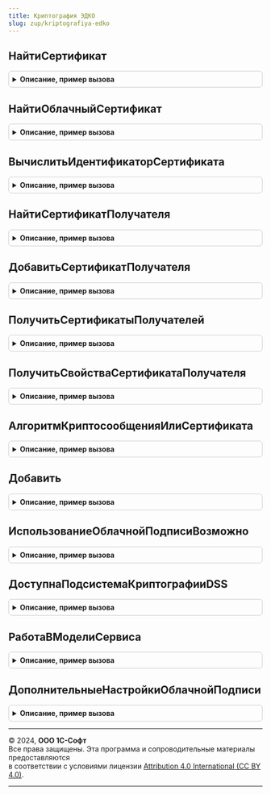 ```yaml
---
title: Криптография ЭДКО
slug: zup/kriptografiya-edko
---
```



## НайтиСертификат
<details style="margin: 1em 0; padding: 0.5em; border: 1px solid #ccc; border-radius: 6px;">

<summary style="font-weight: bold; cursor: pointer;">Описание, пример вызова</summary>

```bsl

// Выполняет поиска сертификата в хранилище.
Функция НайтиСертификат(Сертификат, ВыполнятьПроверку = Ложь) Экспорт
```

Пример вызова
```bsl
Результат = КриптографияЭДКО.НайтиСертификат(Сертификат, ВыполнятьПроверку);
```
</details>

## НайтиОблачныйСертификат
<details style="margin: 1em 0; padding: 0.5em; border: 1px solid #ccc; border-radius: 6px;">

<summary style="font-weight: bold; cursor: pointer;">Описание, пример вызова</summary>

```bsl

// Выполняет поиска сертификата в хранилище DSS.
Функция НайтиОблачныйСертификат(Сертификат, ВыполнятьПроверку = Ложь, ТолькоЛичный = Ложь) Экспорт
```

Пример вызова
```bsl
Результат = КриптографияЭДКО.НайтиОблачныйСертификат(Сертификат, ВыполнятьПроверку, ТолькоЛичный);
```
</details>

## ВычислитьИдентификаторСертификата
<details style="margin: 1em 0; padding: 0.5em; border: 1px solid #ccc; border-radius: 6px;">

<summary style="font-weight: bold; cursor: pointer;">Описание, пример вызова</summary>

```bsl

Функция ВычислитьИдентификаторСертификата(СерийныйНомер, Издатель) Экспорт
```

Пример вызова
```bsl
Результат = КриптографияЭДКО.ВычислитьИдентификаторСертификата(СерийныйНомер, Издатель) 
```
</details>

## НайтиСертификатПолучателя
<details style="margin: 1em 0; padding: 0.5em; border: 1px solid #ccc; border-radius: 6px;">

<summary style="font-weight: bold; cursor: pointer;">Описание, пример вызова</summary>

```bsl

// Выполняет поиск сертификата получателя в хранилище сертификатов БРО
//
// Параметры:
//	Сертификат - Структура - содержит поля для поиска сертификата, например поле ТипСертификата может содержать варианты:
//				MY, AddressBook, CA, ROOT
//
// Возвращаемое значение:
// 	ФиксированнаяСтруктура
//
Функция НайтиСертификатПолучателя(Сертификат) Экспорт
```

Пример вызова
```bsl
Результат = КриптографияЭДКО.НайтиСертификатПолучателя(Сертификат) 
```
</details>

## ДобавитьСертификатПолучателя
<details style="margin: 1em 0; padding: 0.5em; border: 1px solid #ccc; border-radius: 6px;">

<summary style="font-weight: bold; cursor: pointer;">Описание, пример вызова</summary>

```bsl

// Выполняет добавление сертификата получателя в хранилище сертификатов БРО
//
// Параметры:
//	Сертификат - Структура
//	ТипХранилища - Строка - тип хранилища
//
// Возвращаемое значение
//	Строка, Неопределено - Идентификатор сертификата в случае успеха
//
Функция ДобавитьСертификатПолучателя(Сертификат, ТипХранилища) Экспорт
```

Пример вызова
```bsl
Результат = КриптографияЭДКО.ДобавитьСертификатПолучателя(Сертификат, ТипХранилища) 
```
</details>

## ПолучитьСертификатыПолучателей
<details style="margin: 1em 0; padding: 0.5em; border: 1px solid #ccc; border-radius: 6px;">

<summary style="font-weight: bold; cursor: pointer;">Описание, пример вызова</summary>

```bsl

// Выполняет поиск сертификата получателя в хранилище сертификатов БРО
//
// Параметры:
//	ТипХранилища - Строка - тип хранилища
//
Функция ПолучитьСертификатыПолучателей(ТипХранилища) Экспорт
```

Пример вызова
```bsl
Результат = КриптографияЭДКО.ПолучитьСертификатыПолучателей(ТипХранилища) 
```
</details>

## ПолучитьСвойстваСертификатаПолучателя
<details style="margin: 1em 0; padding: 0.5em; border: 1px solid #ccc; border-radius: 6px;">

<summary style="font-weight: bold; cursor: pointer;">Описание, пример вызова</summary>

```bsl

// Получает основные свойства переданного сертификата.
//
// Параметры:
//   Сертификат - ДвоичныеДанные - сертификат, свойства которого необходимо получить.
//
// Возвращаемое значение:
//	 ФиксированнаяСтруктура - свойства сертификата:
//    * Версия - Строка - версия сертификата.
//    * ДатаНачала - Дата - дата начала действия сертификата (UTC).
//    * ДатаОкончания - Дата - дата окончания действия сертификата (UTC).
//    * Издатель - ФиксированнаяСтруктура - информация об издателе сертификата:
//        ** CN - Строка - commonName
//        ** O - Строка - organizationName;
//        ** OU - Строка - organizationUnitName;
//        ** C - Строка - countryName;
//        ** ST - Строка - stateOrProvinceName;
//        ** L - Строка - localityName;
//        ** E - Строка - emailAddress;
//        ** SN - Строка - surname;
//        ** GN - Строка - givenName;
//        ** T - Строка - title;
//        ** STREET - Строка - streetAddress;
//        ** OGRN - Строка - ОГРН;
//        ** OGRNIP - Строка - ОГРНИП;
//        ** INN - Строка - ИНН;
//        ** SNILS - Строка - СНИЛС;
//           ...
//    * ИспользоватьДляПодписи - Булево - указывает, можно ли использовать данный сертификат для подписи.
//    * ИспользоватьДляШифрования - Булево - указывает, можно ли использовать данный сертификат для шифрования.
//    * ОткрытыйКлюч - ДвоичныеДанные - содержит данные открытого ключа.
//    * Отпечаток - ДвоичныеДанные - содержит данные отпечатка. Вычисляется динамически, по алгоритму SHA-1.
//    * РасширенныеСвойства - ФиксированнаяСтруктура -  расширенные свойства сертификата:
//        ** EKU - ФиксированныйМассив - Enhanced Key Usage.
//    * СерийныйНомер - ДвоичныеДанные - серийный номер сертификата.
//    * Субъект - ФиксированнаяСтруктура - информацию о субъекте сертификата. Состав см. Издатель.
//    * Сертификат - ДвоичныеДанные - файл сертификата в кодировке DER.
//    * Идентификатор - Строка - вычисляется по ключевым свойствам Издателя и серийному номеру по алгоритму SHA1.
//                               Используется для идентификации сертификата в сервисе криптографии.
//
Функция ПолучитьСвойстваСертификатаПолучателя(Сертификат) Экспорт
```

Пример вызова
```bsl
Результат = КриптографияЭДКО.ПолучитьСвойстваСертификатаПолучателя(Сертификат) 
```
</details>

## АлгоритмКриптосообщенияИлиСертификата
<details style="margin: 1em 0; padding: 0.5em; border: 1px solid #ccc; border-radius: 6px;">

<summary style="font-weight: bold; cursor: pointer;">Описание, пример вызова</summary>

```bsl

// Возвращает алгоритм зашифрованного или подписанного сообщения PKCS#7 либо сертификата X.509.
Функция АлгоритмКриптосообщенияИлиСертификата( Экспорт
```

Пример вызова
```bsl
Результат = КриптографияЭДКО.АлгоритмКриптосообщенияИлиСертификата();
```
</details>

## Добавить
<details style="margin: 1em 0; padding: 0.5em; border: 1px solid #ccc; border-radius: 6px;">

<summary style="font-weight: bold; cursor: pointer;">Описание, пример вызова</summary>

```bsl

// Добавляет сертификат в хранилище сертификатов получателей.
//
// Параметры:
//   Сертификат - ДвоичныеДанные - файл сертификата.
//              - Строка - адрес файла сертификата во временном хранилище.
//   ТипХранилища - Строка - тип хранилища, в которое необходимо добавить сертификат, возможные варианты: MY
//
Процедура Добавить(Сертификат, ТипХранилища) Экспорт
```

Пример вызова
```bsl
КриптографияЭДКО.Добавить(Сертификат, ТипХранилища) 
```
</details>

## ИспользованиеОблачнойПодписиВозможно
<details style="margin: 1em 0; padding: 0.5em; border: 1px solid #ccc; border-radius: 6px;">

<summary style="font-weight: bold; cursor: pointer;">Описание, пример вызова</summary>

```bsl

// Определяет доступность подсистемы облачной подписи в рамках обмена с КО (1С-Отчетность)
//
// Возвращаемое значение:
//	Булево - Возвращает Истина, если база используется во Фреш и включена ФО "ЭлектроннаяОблачнаяПодпись"
//
Функция ИспользованиеОблачнойПодписиВозможно() Экспорт
```

Пример вызова
```bsl
Результат = КриптографияЭДКО.ИспользованиеОблачнойПодписиВозможно() 
```
</details>

## ДоступнаПодсистемаКриптографииDSS
<details style="margin: 1em 0; padding: 0.5em; border: 1px solid #ccc; border-radius: 6px;">

<summary style="font-weight: bold; cursor: pointer;">Описание, пример вызова</summary>

```bsl

// Проверяет наличие встроенной подсистемы поддержки облачной криптографии
//
// Возвращаемое значение:
//	Булево - Возвращает Истина, если база используется во Фреш
//
Функция ДоступнаПодсистемаКриптографииDSS() Экспорт
```

Пример вызова
```bsl
Результат = КриптографияЭДКО.ДоступнаПодсистемаКриптографииDSS() 
```
</details>

## РаботаВМоделиСервиса
<details style="margin: 1em 0; padding: 0.5em; border: 1px solid #ccc; border-radius: 6px;">

<summary style="font-weight: bold; cursor: pointer;">Описание, пример вызова</summary>

```bsl

// Определяет режим запуска приложения в коробке или модели сервиса
//
// Возвращаемое значение:
//	Булево - Возвращает Истина, если база используется во Фреш
//
Функция РаботаВМоделиСервиса() Экспорт
```

Пример вызова
```bsl
Результат = КриптографияЭДКО.РаботаВМоделиСервиса() 
```
</details>

## ДополнительныеНастройкиОблачнойПодписи
<details style="margin: 1em 0; padding: 0.5em; border: 1px solid #ccc; border-radius: 6px;">

<summary style="font-weight: bold; cursor: pointer;">Описание, пример вызова</summary>

```bsl

// Получить дополнительные настройки для учетной записи облачной подписи в рамках обмена с КО (1С-Отчетность)
//
// Параметры:
//	УчетнаяЗапись 	- СправочникСсылка.УчетныеЗаписиDSS,
//					- СправочникСсылка.Организация
//
// Возвращаемое значение:
//	Структура
//		*
//
Функция ДополнительныеНастройкиОблачнойПодписи(УчетнаяЗапись) Экспорт
```

Пример вызова
```bsl
Результат = КриптографияЭДКО.ДополнительныеНастройкиОблачнойПодписи(УчетнаяЗапись) 
```
</details>

---

© 2024, **ООО 1С-Софт**  
Все права защищены. Эта программа и сопроводительные материалы предоставляются  
в соответствии с условиями лицензии [Attribution 4.0 International (CC BY 4.0)](https://creativecommons.org/licenses/by/4.0/legalcode).

---
